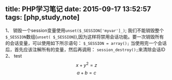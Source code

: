 title: PHP学习笔记
date: 2015-09-17 13:52:57
tags: [php,study,note]
---
1、
销毁一个session变量使用```unset($_SESSION['myvar']_)```;
我们不能销毁整个```$_SESSION```数组(```unset(
$_SESSION```)),因为这样将禁用会话功能。要一次销毁所有的会话变量，可以使用如下所示语句：
```$_SESSION = array();```
当使用完一个会话后，首先应该注解所有的变量，然后再调用：
```session_destroy();```来清除会话ID
2、
test
$$x+y^2=z$$
$$a+b=c$$

